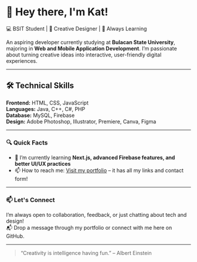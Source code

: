 # 👋 Hey there, I'm Kat!

💻 BSIT Student | 🎨 Creative Designer | 🌱 Always Learning

An aspiring developer currently studying at **Bulacan State University**, majoring in **Web and Mobile Application Development**. I’m passionate about turning creative ideas into interactive, user-friendly digital experiences.

---

## 🛠️ Technical Skills

**Frontend:** HTML, CSS, JavaScript  
**Languages:** Java, C++, C#, PHP  
**Database:** MySQL, Firebase  
**Design:** Adobe Photoshop, Illustrator, Premiere, Canva, Figma

---

### 🔍 Quick Facts

- 🌱 I’m currently learning **Next.js, advanced Firebase features, and better UI/UX practices**
- 📫 How to reach me: [Visit my portfolio](https://kbrbs.vercel.app) – it has all my links and contact form!

---

### 📫 Let's Connect

I’m always open to collaboration, feedback, or just chatting about tech and design!  
📬 Drop a message through my portfolio or connect with me here on GitHub.

---

> “Creativity is intelligence having fun.” – Albert Einstein
